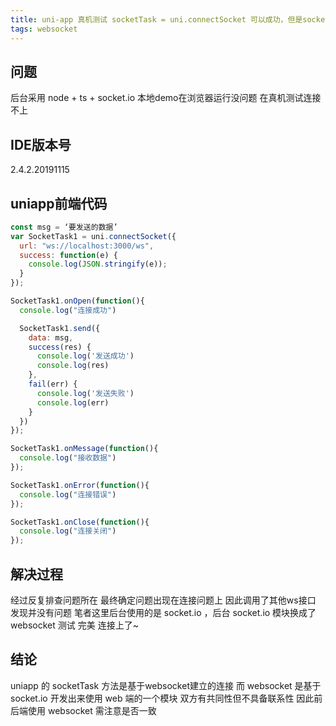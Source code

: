 ```yaml
---
title: uni-app 真机测试 socketTask = uni.connectSocket 可以成功，但是socketTask.onOpen 监听不到连接成功
tags: websocket
---
```


## 问题
后台采用 node + ts + socket.io
本地demo在浏览器运行没问题
在真机测试连接不上

## IDE版本号
2.4.2.20191115

## uniapp前端代码

```javascript
const msg = ‘要发送的数据’
var SocketTask1 = uni.connectSocket({
  url: "ws://localhost:3000/ws",
  success: function(e) {
    console.log(JSON.stringify(e));
  }
});

SocketTask1.onOpen(function(){
  console.log("连接成功")

  SocketTask1.send({
    data: msg,
    success(res) {
      console.log('发送成功')
      console.log(res)
    },
    fail(err) {
      console.log('发送失败')
      console.log(err)
    }
  })
});

SocketTask1.onMessage(function(){
  console.log("接收数据")
});

SocketTask1.onError(function(){
  console.log("连接错误")
});

SocketTask1.onClose(function(){
  console.log("连接关闭")
});
```

## 解决过程

经过反复排查问题所在  最终确定问题出现在连接问题上
因此调用了其他ws接口  发现并没有问题
笔者这里后台使用的是 socket.io ，后台 socket.io 模块换成了websocket
测试  完美 连接上了~

## 结论

uniapp 的 socketTask 方法是基于websocket建立的连接
而 websocket 是基于 socket.io 开发出来使用 web 端的一个模块  双方有共同性但不具备联系性
因此前后端使用 websocket 需注意是否一致